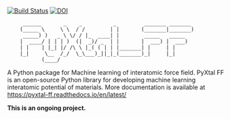 [![Build Status](https://travis-ci.org/qzhu2017/PyXtal_FF.svg?branch=master)](https://travis-ci.org/qzhu2017/PyXtal_FF) [![DOI](https://zenodo.org/badge/DOI/10.5281/zenodo.3839987.svg)](https://doi.org/10.5281/zenodo.3839987)




         ______       _    _          _         _______ _______ 
        (_____ \     \ \  / /        | |       (_______|_______)
         _____) )   _ \ \/ / |_  ____| |        _____   _____   
        |  ____/ | | | )  (|  _)/ _  | |       |  ___) |  ___)  
        | |    | |_| |/ /\ \ |_( ( | | |_______| |     | |      
        |_|     \__  /_/  \_\___)_||_|_(_______)_|     |_|      
               (____/  
               
A Python package for Machine learning of interatomic force field.
PyXtal FF is an open-source Python library for developing machine learning interatomic potential of materials. More documentation is available at https://pyxtal-ff.readthedocs.io/en/latest/

**This is an ongoing project.**
